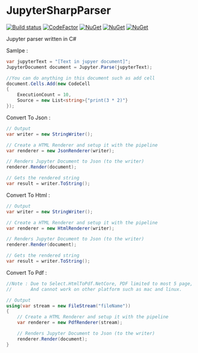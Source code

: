 # JupyterSharpParser
[![Build status](https://ci.appveyor.com/api/projects/status/awnpnnvevkj51b8m?svg=true)](https://ci.appveyor.com/project/andy840119/jupytersharpparser) 
[![CodeFactor](https://www.codefactor.io/repository/github/andy840119/jupytersharpparser/badge)](https://www.codefactor.io/repository/github/andy840119/jupytersharpparser)
[![NuGet](https://img.shields.io/nuget/v/JupyterSharpParser.svg)](https://www.nuget.org/packages/JupyterSharpParser)
[![NuGet](https://img.shields.io/nuget/dt/JupyterSharpParser.svg)](https://www.nuget.org/packages/JupyterSharpParser)
[![NuGet](https://img.shields.io/badge/月子我婆-passed-ff69b4.svg)](https://github.com/andy840119/JupyterSharpParser)

Jupyter parser written in C#

Samlpe : 
```csharp
var jupyterText = "[Text in jupyer document]";
JupyterDocument document = Jupyter.Parse(jupyterText);

//You can do anything in this document such as add cell
document.Cells.Add(new CodeCell
{
    ExecutionCount = 10,
    Source = new List<string>{"print(3 * 2)"}
});
```

Convert To Json : 
```csharp
// Output
var writer = new StringWriter();

// Create a HTML Renderer and setup it with the pipeline
var renderer = new JsonRenderer(writer);

// Renders Jupyter Document to Json (to the writer)
renderer.Render(document);

// Gets the rendered string
var result = writer.ToString();
```

Convert To Html : 
```csharp
// Output
var writer = new StringWriter();

// Create a HTML Renderer and setup it with the pipeline
var renderer = new HtmlRenderer(writer);

// Renders Jupyter Document to Json (to the writer)
renderer.Render(document);

// Gets the rendered string
var result = writer.ToString();
```

Convert To Pdf : 
```csharp
//Note : Due to Select.HtmlToPdf.NetCore, PDF limited to most 5 page,
//       And cannot work on other platform such as mac and linux.

// Output
using(var stream = new FileStream("fileName"))
{
    // Create a HTML Renderer and setup it with the pipeline
    var renderer = new PdfRenderer(stream);

    // Renders Jupyter Document to Json (to the writer)
    renderer.Render(document);  
}
```
